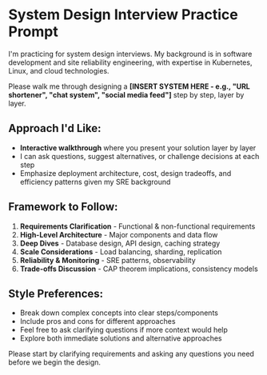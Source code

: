 # System Design Interview Practice Prompt

I'm practicing for system design interviews. My background is in software development and site reliability engineering, with expertise in Kubernetes, Linux, and cloud technologies.

Please walk me through designing a **[INSERT SYSTEM HERE - e.g., "URL shortener", "chat system", "social media feed"]** step by step, layer by layer.

## Approach I'd Like:
- **Interactive walkthrough** where you present your solution layer by layer
- I can ask questions, suggest alternatives, or challenge decisions at each step
- Emphasize deployment architecture, cost, design tradeoffs, and efficiency patterns given my SRE background

## Framework to Follow:
1. **Requirements Clarification** - Functional & non-functional requirements
2. **High-Level Architecture** - Major components and data flow  
3. **Deep Dives** - Database design, API design, caching strategy
4. **Scale Considerations** - Load balancing, sharding, replication
5. **Reliability & Monitoring** - SRE patterns, observability
6. **Trade-offs Discussion** - CAP theorem implications, consistency models

## Style Preferences:
- Break down complex concepts into clear steps/components
- Include pros and cons for different approaches
- Feel free to ask clarifying questions if more context would help
- Explore both immediate solutions and alternative approaches

Please start by clarifying requirements and asking any questions you need before we begin the design.
